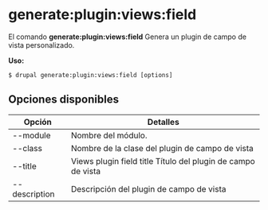 # generate:plugin:views:field
El comando **generate:plugin:views:field** Genera un plugin de campo de vista personalizado.

**Uso:**
```
$ drupal generate:plugin:views:field [options] 
```

## Opciones disponibles
Opción | Detalles
-------|-------------
--module | Nombre del módulo.
--class | Nombre de la clase del plugin de campo de vista
--title | Views plugin field title Título del plugin de campo de vista
--description | Descripción del plugin de campo de vista
